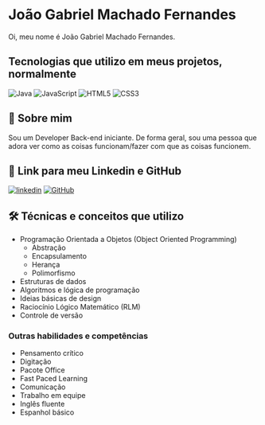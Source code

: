 
# João Gabriel Machado Fernandes

Oi, meu nome é João Gabriel Machado Fernandes.

## Tecnologias que utilizo em meus projetos, normalmente

![Java](https://img.shields.io/badge/Java-2d2d2d?style=for-the-badge&logo=java&logoColor=a23cdd&color:FFF)
![JavaScript](https://img.shields.io/badge/JavaScript-2d2d2d?style=for-the-badge&logo=javascript&logoColor=a23cdd&color:FFF)
![HTML5](https://img.shields.io/badge/HTML5-2d2d2d?style=for-the-badge&logo=html5&logoColor=a23cdd&color:FFF)
![CSS3](https://img.shields.io/badge/CSS3-2d2d2d?style=for-the-badge&logo=css3&logoColor=a23cdd&color:FFF)

## 🚀 Sobre mim
Sou um Developer Back-end iniciante. De forma geral, sou uma pessoa que adora ver como as coisas funcionam/fazer com que as coisas funcionem.




## 🔗 Link para meu Linkedin e GitHub

[![linkedin](https://img.shields.io/badge/linkedin-0A66C2?style=for-the-badge&logo=linkedin&logoColor=white)](https://www.linkedin.com/)
[![GitHub](https://img.shields.io/badge/GitHub-2d2d2d?style=for-the-badge&logo=github&logoColor=a23cdd&color:FFF)](https://github.com/jgthebest)


## 🛠 Técnicas e conceitos que utilizo
- Programação Orientada a Objetos (Object Oriented Programming)
     - Abstração
    - Encapsulamento
     - Herança
     - Polimorfismo
- Estruturas de dados
- Algoritmos e lógica de programação
- Ideias básicas de design
- Raciocínio Lógico Matemático (RLM)
- Controle de versão

### Outras habilidades e competências

- Pensamento crítico
- Digitação
- Pacote Office
- Fast Paced Learning
- Comunicação
- Trabalho em equipe
- Inglês fluente
- Espanhol básico